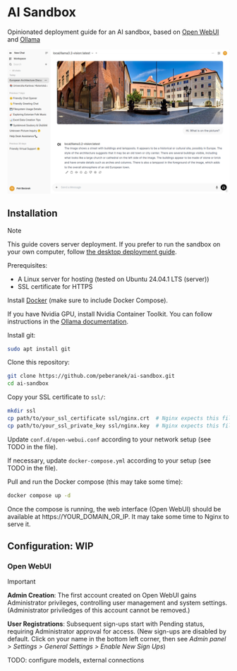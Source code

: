 # AI Sandbox

Opinionated deployment guide for an AI sandbox, based on [Open WebUI](https://docs.openwebui.com/) and [Ollama](https://ollama.com/)

![Opening Screenshot](assets/opening_screenshot.png)

## Installation

> [!NOTE]
> This guide covers server deployment. If you prefer to run the sandbox on your own computer, follow [the desktop deployment guide](desktop_deployment.md).

Prerequisites:
* A Linux server for hosting (tested on Ubuntu 24.04.1 LTS (server))
* SSL certificate for HTTPS

Install [Docker](https://docs.docker.com/engine/install/ubuntu/) (make sure to include Docker Compose).

If you have Nvidia GPU, install Nvidia Container Toolkit. You can follow instructions in the [Ollama documentation](https://github.com/ollama/ollama/blob/main/docs/docker.md).

Install git:
```bash
sudo apt install git
```

Clone this repository:
```bash
git clone https://github.com/peberanek/ai-sandbox.git
cd ai-sandbox
```

Copy your SSL certificate to `ssl/`:
```bash
mkdir ssl
cp path/to/your_ssl_certificate ssl/nginx.crt  # Nginx expects this filename!
cp path/to/your_ssl_private_key ssl/nginx.key  # Nginx expects this filename!
```

Update `conf.d/open-webui.conf` according to your network setup (see TODO in the file).

If necessary, update `docker-compose.yml` according to your setup (see TODO in the file).

Pull and run the Docker compose (this may take some time):
```bash
docker compose up -d
```

Once the compose is running, the web interface (Open WebUI) should be available at https://YOUR_DOMAIN_OR_IP. It may take some time to Nginx to serve it.

## Configuration: WIP

### Open WebUI

> [!IMPORTANT]
> **Admin Creation**: The first account created on Open WebUI gains Administrator privileges, controlling user management and system settings. (Administrator priviledges of this account cannot be removed.)
>
> **User Registrations**: Subsequent sign-ups start with Pending status, requiring Administrator approval for access. (New sign-ups are disabled by default. Click on your name in the bottom left corner, then see _Admin panel > Settings > General Settings > Enable New Sign Ups_)

TODO: configure models, external connections
